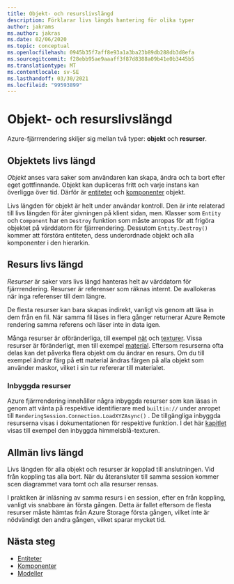 ```yaml
---
title: Objekt- och resurslivslängd
description: Förklarar livs längds hantering för olika typer
author: jakrams
ms.author: jakras
ms.date: 02/06/2020
ms.topic: conceptual
ms.openlocfilehash: 0945b35f7aff8e93a1a3ba23b89db288db3d8efa
ms.sourcegitcommit: f28ebb95ae9aaaff3f87d8388a09b41e0b3445b5
ms.translationtype: MT
ms.contentlocale: sv-SE
ms.lasthandoff: 03/30/2021
ms.locfileid: "99593899"
---
```

# <a name="object-and-resource-lifetime"></a>Objekt- och resurslivslängd

Azure-fjärrrendering skiljer sig mellan två typer: **objekt** och **resurser**.

## <a name="object-lifetime"></a>Objektets livs längd

*Objekt* anses vara saker som användaren kan skapa, ändra och ta bort efter eget gottfinnande. Objekt kan dupliceras fritt och varje instans kan överligga över tid. Därför är [entiteter](entities.md) och [komponenter](components.md) objekt.

Livs längden för objekt är helt under användar kontroll. Den är inte relaterad till livs längden för åter givningen på klient sidan, men. Klasser som `Entity` och `Component` har en `Destroy` funktion som måste anropas för att frigöra objektet på värddatorn för fjärrrendering. Dessutom `Entity.Destroy()` kommer att förstöra entiteten, dess underordnade objekt och alla komponenter i den hierarkin.

## <a name="resource-lifetime"></a>Resurs livs längd

*Resurser* är saker vars livs längd hanteras helt av värddatorn för fjärrrendering. Resurser är referenser som räknas internt. De avallokeras när inga referenser till dem längre.

De flesta resurser kan bara skapas indirekt, vanligt vis genom att läsa in dem från en fil. När samma fil läses in flera gånger returnerar Azure Remote rendering samma referens och läser inte in data igen.

Många resurser är oföränderliga, till exempel [nät](meshes.md) och [texturer](textures.md). Vissa resurser är föränderligt, men till exempel [material](materials.md). Eftersom resurserna ofta delas kan det påverka flera objekt om du ändrar en resurs. Om du till exempel ändrar färg på ett material ändras färgen på alla objekt som använder maskor, vilket i sin tur refererar till materialet.

### <a name="built-in-resources"></a>Inbyggda resurser

Azure fjärrrendering innehåller några inbyggda resurser som kan läsas in genom att vänta på respektive identifierare med `builtin://` under anropet till `RenderingSession.Connection.LoadXYZAsync()` . De tillgängliga inbyggda resurserna visas i dokumentationen för respektive funktion. I det här [kapitlet](../overview/features/sky.md) visas till exempel den inbyggda himmelsblå-texturen.

## <a name="general-lifetime"></a>Allmän livs längd

Livs längden för alla objekt och resurser är kopplad till anslutningen. Vid från koppling tas alla bort. När du återansluter till samma session kommer scen diagrammet vara tomt och alla resurser rensas.

I praktiken är inläsning av samma resurs i en session, efter en från koppling, vanligt vis snabbare än första gången. Detta är fallet eftersom de flesta resurser måste hämtas från Azure Storage första gången, vilket inte är nödvändigt den andra gången, vilket sparar mycket tid.

## <a name="next-steps"></a>Nästa steg

* [Entiteter](entities.md)
* [Komponenter](components.md)
* [Modeller](models.md)
